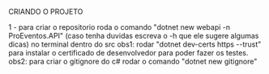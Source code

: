 CRIANDO O PROJETO

1 - para criar o repositorio roda o comando "dotnet new webapi -n ProEventos.API" (caso tenha duvidas escreva o -h que ele sugere algumas dicas) no terminal dentro do src
obs1: rodar "dotnet dev-certs https --trust" para instalar o certificado de desenvolvedor para poder fazer os testes.
obs2: para criar o gitignore do c# rodar o comando "dotnet new gitignore"
